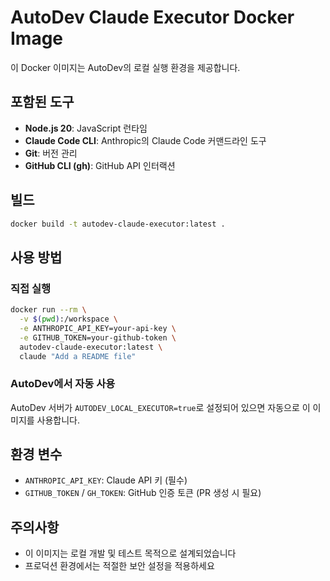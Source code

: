 # AutoDev Claude Executor Docker Image

이 Docker 이미지는 AutoDev의 로컬 실행 환경을 제공합니다.

## 포함된 도구

- **Node.js 20**: JavaScript 런타임
- **Claude Code CLI**: Anthropic의 Claude Code 커맨드라인 도구
- **Git**: 버전 관리
- **GitHub CLI (gh)**: GitHub API 인터랙션

## 빌드

```bash
docker build -t autodev-claude-executor:latest .
```

## 사용 방법

### 직접 실행
```bash
docker run --rm \
  -v $(pwd):/workspace \
  -e ANTHROPIC_API_KEY=your-api-key \
  -e GITHUB_TOKEN=your-github-token \
  autodev-claude-executor:latest \
  claude "Add a README file"
```

### AutoDev에서 자동 사용
AutoDev 서버가 `AUTODEV_LOCAL_EXECUTOR=true`로 설정되어 있으면 자동으로 이 이미지를 사용합니다.

## 환경 변수

- `ANTHROPIC_API_KEY`: Claude API 키 (필수)
- `GITHUB_TOKEN` / `GH_TOKEN`: GitHub 인증 토큰 (PR 생성 시 필요)

## 주의사항

- 이 이미지는 로컬 개발 및 테스트 목적으로 설계되었습니다
- 프로덕션 환경에서는 적절한 보안 설정을 적용하세요
